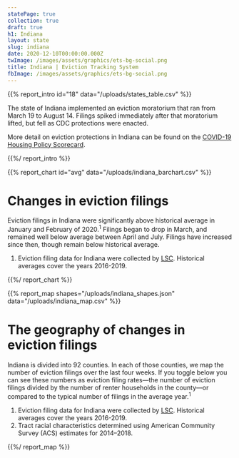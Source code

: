 ```yaml
---
statePage: true
collection: true
draft: true
h1: Indiana
layout: state
slug: indiana
date: 2020-12-10T00:00:00.000Z
twImage: /images/assets/graphics/ets-bg-social.png
title: Indiana | Eviction Tracking System
fbImage: /images/assets/graphics/ets-bg-social.png
---
```


{{% report_intro id="18" data="/uploads/states_table.csv" %}}

The state of Indiana implemented an eviction moratorium that ran from March 19 to August 14. Filings spiked immediately after that moratorium lifted, but fell as CDC protections were enacted. 

More detail on eviction protections in Indiana can be found on the [COVID-19 Housing Policy Scorecard](https://evictionlab.org/covid-policy-scorecard/in/).

{{%/ report_intro %}}



{{% report_chart id="avg" data="/uploads/indiana_barchart.csv" %}}

# Changes in eviction filings

Eviction filings in Indiana were significantly above historical average in January and February of 2020.<sup>1</sup> Filings began to drop in March, and remained well below average between April and July. Filings have increased since then, though remain below historical average.

1. Eviction filing data for Indiana were collected by [LSC](https://www.lsc.gov/). Historical averages cover the years 2016-2019.

{{%/ report_chart %}}



{{% report_map shapes="/uploads/indiana_shapes.json" data="/uploads/indiana_map.csv" %}}

# The geography of changes in eviction filings

Indiana is divided into 92 counties. In each of those counties, we map the number of eviction filings over the last four weeks. If you toggle below you can see these numbers as eviction filing rates—the number of eviction filings divided by the number of renter households in the county—or compared to the typical number of filings in the average year.<sup>1</sup> 

1. Eviction filing data for Indiana were collected by [LSC](https://www.lsc.gov/). Historical averages cover the years 2016-2019.
2. Tract racial characteristics determined using American Community Survey (ACS) estimates for 2014–2018.

{{%/ report_map %}}